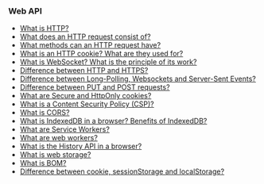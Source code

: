 ### Web API

- [What is HTTP?]()
- [What does an HTTP request consist of?]()
- [What methods can an HTTP request have?]()
- [What is an HTTP cookie? What are they used for?]()
- [What is WebSocket? What is the principle of its work?]()
- [Difference between HTTP and HTTPS?]()
- [Difference between Long-Polling, Websockets and Server-Sent Events?]()
- [Difference between PUT and POST requests?]()
- [What are Secure and HttpOnly cookies?]()
- [What is a Content Security Policy (CSP)?]()
- [What is CORS?]()
- [What is IndexedDB in a browser? Benefits of IndexedDB?]()
- [What are Service Workers?]()
- [What are web workers?]()
- [What is the History API in a browser?]()
- [What is web storage?]()
- [What is BOM?]()
- [Difference between cookie, sessionStorage and localStorage?]()